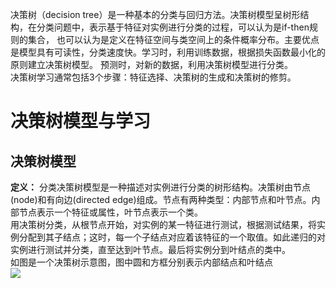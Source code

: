 决策树（decision tree）是一种基本的分类与回归方法。决策树模型呈树形结构，在分类问题中，表示基于特征对实例进行分类的过程，可以认为是if-then规则的集合，
也可以认为是定义在特征空间与类空间上的条件概率分布。主要优点是模型具有可读性，分类速度快。学习时，利用训练数据，根据损失函数最小化的原则建立决策树模型。
预测时，对新的数据，利用决策树模型进行分类。  
决策树学习通常包括3个步骤：特征选择、决策树的生成和决策树的修剪。  

# 决策树模型与学习

## 决策树模型

**定义：** 分类决策树模型是一种描述对实例进行分类的树形结构。决策树由节点(node)和有向边(directed edge)组成。节点有两种类型：内部节点和叶节点。内部节点表示一个特征或属性，叶节点表示一个类。  
用决策树分类，从根节点开始，对实例的某一特征进行测试，根据测试结果，将实例分配到其子结点；这时，每一个子结点对应着该特征的一个取值。如此递归的对实例进行测试并分类，直至达到叶节点。最后将实例分到叶结点的类中。  
如图是一个决策树示意图，图中圆和方框分别表示内部结点和叶结点  
![](http://images0.cnblogs.com/blog/790160/201508/281727480004448.png,"center")  


